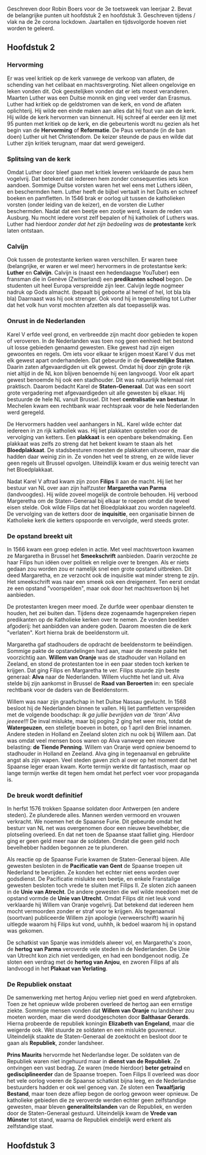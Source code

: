 Geschreven door Robin Boers voor de 3e toetsweek van leerjaar 2. Bevat de belangrijke punten uit hoofdstuk 2 en hoofdstuk 3. Geschreven tijdens / vlak na de 2e corona lockdown. Jaartallen en tijdsvolgorde hoeven niet worden te geleerd.

## Hoofdstuk 2

### Hervorming
Er was veel kritiek op de kerk vanwege de verkoop van aflaten, de schending van het celibaat en machtsvergroting. Niet alleen ongelovige en leken vonden dit. Ook geestelijken vonden dat er iets moest veranderen. Maarten Luther was een Duitse monnik en ging veel verder dan Erasmus. Luther had kritiek op de geldstromen van de kerk, en vond de aflaten oplichterij. Hij wilde een einde maken aan alles dat hij fout van aan de kerk. Hij wilde de kerk hervormen van binnenuit. Hij schreef al eerder een lijt met 95 punten met kritiek op de kerk, en die gebeurtenis wordt nu gezien als het begin van de **Hervorming** of **Reformatie**. De Paus verbande (in de ban doen) Luther uit het Christendom. De keizer steunde de paus en wilde dat Luther zijn kritiek terugnam, maar dat werd geweigerd.

### Splitsing van de kerk
Omdat Luther door bleef gaan met kritiek leveren verklaarde de paus hem vogelvrij. Dat betekent dat iedereen hem zonder consequenties iets kon aandoen. Sommige Duitse vorsten waren het wel eens met Luthers idëen, en beschermden hem. Luther heeft de bijbel vertaalt in het Duits en schreef boeken en pamfletten. In 1546 brak er oorlog uit tussen de katholieken vorsten (onder leiding van de keizer), en de vorsten die Luther beschermden. Nadat dat een beetje een zootje werd, kwam de reden van Ausburg. Nu mocht iedere vorst zelf bepalen of hij katholiek of Luthers was. Luther had hierdoor *zonder dat het zijn bedoeling was* de **protestante** kerk laten ontstaan.

### Calvijn
Ook tussen de protestante kerken waren verschillen. Er waren twee (belangrijke, er waren er wel meer) hervormers in de protestantse kerk: **Luther** en **Calvijn**. Calvijn is (naast een hedendaagse YouTuber) een fransman die in Genève (Zwitserland) een **predikanten school** begon. De studenten uit heel Europa verspreidde zijn leer. Calvijn legde nogmeer nadruk op Gods almacht. (bepaalt bij geboorte al hemel of hel, lot bla bla bla) Daarnaast was hij ook strenger. Ook vond hij in tegenstelling tot Luther dat het volk hun vorst mochten afzetten als dat toepasselijk was.

### Onrust in de Nederlanden
Karel V erfde veel grond, en verbreedde zijn macht door gebieden te kopen of veroveren. In de Nederlanden was toen nog geen eenhied: het bestond uit losse gebieden genaamd gewesten. Elke gewest had zijn eigen gewoontes en regels. Om iets voor elkaar te krijgen moest Karel V dus met elk gewest apart onderhandelen. Dat gebeurde in de **Gewestelijke Staten**. Daarin zaten afgevaardigden uit elk gewest. Omdat hij door zijn grote rijk niet altijd in de NL kon blijven benoemde hij een langvoogd. Voor elk apart gewest benoemde hij ook een stadhouder. Dit was natuurlijk helemaal niet praktisch. Daarom bedacht Karel de **Staten-Generaal**. Dat was een soort grote vergadering met afgevaardigeden uit alle gewesten bij elkaar. Hij bestuurde de hele NL vanuit Brussel. Dit heet **centralisatie van bestuur**. In Mechelen kwam een rechtbank waar rechtspraak voor de hele Nederlanden werd geregeld. 

De Hervormers hadden veel aanhangers in NL. Karel wilde echter dat iedereen in zn rijk katholiek was. Hij liet plakkaten opstellen voor de vervolging van ketters. Een **plakkaat** is een openbare bekendmaking. Een plakkaat was zelfs zo streng dat het bekent kwam te staan als het **Bloedplakkaat**. De stadsbesturen moesten de plakkaten uitvoeren, maar die hadden daar weinig zin in. Ze vonden het veel te streng, en ze wilde liever geen regels uit Brussel opvolgen. Uiteindlijk kwam er dus weinig terecht van het Bloedplakkaat.

Nadat Karel V aftrad kwam zijn zoon **Filips** II aan de macht. Hij liet her bestuur van NL over aan zijn halfzuster **Margaretha van Parma** (landvoogdes). Hij wilde zoveel mogelijk de controle behouden. Hij verbood Margeretha om de Staten-Generaal bij elkaar te roepen omdat die teveel eisen stelde. Ook wilde Filips dat het Bloedplakkaat zou worden nageleefd. De vervolging van de ketters door de **inquisitie**, een organisatie binnen de Katholieke kerk die ketters opspoorde en vervolgde, werd steeds groter.

### De opstand breekt uit
In 1566 kwam een groep edelen in actie. Met veel machtsvertoon kwamen ze Margaretha in Brussel het **Smeekschrift** aanbieden. Daarin verzochte ze haar Filips hun idëen over politiek en religie over te brengen. Als er niets gedaan zou worden zou er namelijk snel een grote opstand uitbreken. Dit deed Margaretha, en ze verzocht ook de inquisitie wat minder streng te zijn. Het smeekschrift was naar een smeek ook een dreigement. Ten eerst omdat ze een opstand "voorspelden", maar ook door het machtsvertoon bij het aanbieden.

De protestanten kregen meer moed. Ze durfde weer openbaar diensten te houden, het zei buiten dan. Tijdens deze zogenaamde hagenpreken riepen predikanten op de Katholieke kerken over te nemen. Ze vonden beelden afgoderij: het aanbidden van andere goden. Daarom moesten die de kerk "verlaten". Kort hierna brak de beeldenstorm uit.

Margaretha gaf stadhouders de opdracht de beeldenstorm te beëindigen. Sommige pakte de opstandelingen hard aan, maar de meeste pakte het voorzichtig aan. **Willem van Oranje** was de stadhouder van Holland en Zeeland, en stond de protestanten toe in een paar steden toch kerken te krijgen. Dat ging Filips en Margaretha te ver. Filips stuurde zijn beste generaal: **Alva** naar de Nederlanden. Willem vluchtte het land uit. Alva stelde bij zijn aankomst in Brussel de **Raad van Beroerten** in: een speciale rechtbank voor de daders van de Beeldenstorm.

Willem was naar zijn graafschap in het Duitse Nassau gevlucht. In 1568 besloot hij de Nederlanden binnen te vallen. Hij liet pamfletten verspreiden met de volgende boodschap: *Ik ga jullie bevrijden van de 'tiran' Alva jeeeee!!!* De inval mislukte, maar bij poging 2 ging het weer mis, totdat de **Watergeuzen**, een stelletje boeven in boten, op 1 april den Briel innamen. Andere steden in Holland en Zeeland sloten zich nu ook bij Willem aan. Dat was omdat veel mensen boos waren op Alva vanwege een nieuwe belasting: **de Tiende Penning**. Willem van Oranje werd opniew benoemd to stadhouder in Holland en Zeeland. Alva ging in tegenaanval en gebruikte angst als zijn wapen. Veel steden gaven zich al over op het moment dat het Spaanse leger eraan kwam. Korte termijn werkte dit fantastisch, maar op lange termijn wertke dit tegen hem omdat het perfect voer voor propaganda is. 

### De breuk wordt definitief

In herfst 1576 trokken Spaanse soldaten door Antwerpen (en andere steden). Ze plunderede alles. Mannen werden vermoord en vrouwen verkracht. We noemen het de Spaanse Furie.  Dit gebeurde omdat het besturr van NL net was overgenomen door een nieuwe bevelhebber, die plotseling overleed. En dat net toen de Spaanse staat falliet ging. Hierdoor ging er geen geld meer naar de soldaten. Omdat die geen geld noch bevelhebber hadden begonnen ze te plunderen.

Als reactie op de Spaanse Furie kwamen de Staten-Generaal bijeen. Alle gewesten besloten in de **Pacificatie van Gent** de Spaanse troepen uit Nederland te bevrijden. Ze konden het echter niet eens worden over godsdienst. De Pacificatie mislukte een beetje, en enkele Franstalige gewesten besloten toch vrede te sluiten met Filips II. Ze sloten zich aaneen in de **Unie van Atrecht**. De andere gewesten die wel wilde meedoen met de opstand vormde de **Unie van Utrecht**. Omdat Filips dit niet leuk vond verklaarde hij Willem van Oranje vogelvrij. Dat betekend dat iedereen hem mocht vermoorden zonder er straf voor te krijgen. Als tegenaanval (soortvan) publiceerde Willem zijn apologie (verweerschrift) waarin hij uitlegde waarom hij Filips kut vond, uuhhh, ik bedoel waarom hij in opstand was gekomen.

De schatkist van Spanje was inmiddels alweer vol, en Margaretha's zoon, de **hertog van Parma** veroverde vele steden in de Nederlanden. De Unie van Utrecht kon zich niet verdedigen, en had een bondgenoot nodig. Ze sloten een verdrag met de **hertog van Anjou**, en zworen Filips af als landvoogd in het **Plakaat van Verlating**.

### De Republiek onstaat

De samenwerking met hertog Anjou verliep niet goed en werd afgtebroken. Toen ze het opnieuw wilde proberen overleed de hertog aan een ernstige ziekte. Sommige mensen vonden dat **Willem van Oranje** nu landsheer zou moeten worden, maar die werd doodgeschoten door **Balthasar Gerards**. Hierna probeerde de republiek koningin **Elizabeth van Engeland**, maar die weigerde ook. Wel stuurde ze soldaten en een mislukte gouveneur. Uiteindelijk staakte de Staten-Generaal de zoektocht en besloot door te gaan als **Republiek**, zonder landsheer.

**Prins Maurits** hervormde het Nederlandse leger. De soldaten van de Republiek waren niet ingehuurd maar in **dienst van de Republiek**. Ze ontvingen een vast bedrag. Ze waren (mede hierdoor) **beter getraind** en **gedisciplineerder** dan de Spaanse troepen. Toen Filips II overleed was door het vele oorlog voeren de Spaanse schatkist bijna leeg, en de Nederlandse bestuurders hadden er ook wel genoeg van. Ze sloten een **Twaalfjarig Bestand**, maar toen deze afliep begon de oorlog gewoon weer opnieuw. De katholieke gebieden die ze veroverde werden echter geen zelfstandige gewesten, maar bleven **generaliteitslanden** van de Republiek, en werden door de Staten-Generaal gestuurd. Uiteindelijk kwam de **Vrede van Münster** tot stand, waarna de Republiek eindelijk werd erkent als zelfstandige staat.

## Hoofdstuk 3



